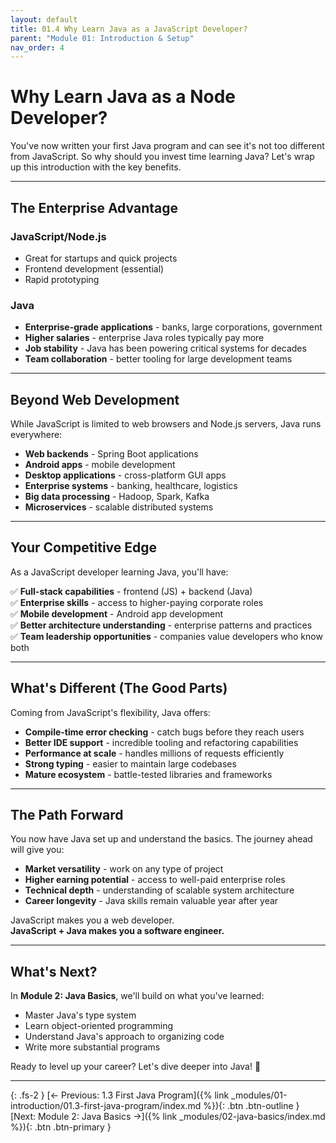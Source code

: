 ```yaml
---
layout: default
title: 01.4 Why Learn Java as a JavaScript Developer?
parent: "Module 01: Introduction & Setup"
nav_order: 4
---
```


# Why Learn Java as a Node Developer?

You've now written your first Java program and can see it's not too different from JavaScript. So why should you invest time learning Java? Let's wrap up this introduction with the key benefits.

---

## The Enterprise Advantage

### JavaScript/Node.js

- Great for startups and quick projects
- Frontend development (essential)
- Rapid prototyping

### Java

- **Enterprise-grade applications** - banks, large corporations, government
- **Higher salaries** - enterprise Java roles typically pay more
- **Job stability** - Java has been powering critical systems for decades
- **Team collaboration** - better tooling for large development teams

---

## Beyond Web Development

While JavaScript is limited to web browsers and Node.js servers, Java runs everywhere:

- **Web backends** - Spring Boot applications
- **Android apps** - mobile development
- **Desktop applications** - cross-platform GUI apps
- **Enterprise systems** - banking, healthcare, logistics
- **Big data processing** - Hadoop, Spark, Kafka
- **Microservices** - scalable distributed systems

---

## Your Competitive Edge

As a JavaScript developer learning Java, you'll have:

✅ **Full-stack capabilities** - frontend (JS) + backend (Java)  
✅ **Enterprise skills** - access to higher-paying corporate roles  
✅ **Mobile development** - Android app development  
✅ **Better architecture understanding** - enterprise patterns and practices  
✅ **Team leadership opportunities** - companies value developers who know both

---

## What's Different (The Good Parts)

Coming from JavaScript's flexibility, Java offers:

- **Compile-time error checking** - catch bugs before they reach users
- **Better IDE support** - incredible tooling and refactoring capabilities
- **Performance at scale** - handles millions of requests efficiently
- **Strong typing** - easier to maintain large codebases
- **Mature ecosystem** - battle-tested libraries and frameworks

---

## The Path Forward

You now have Java set up and understand the basics. The journey ahead will give you:

- **Market versatility** - work on any type of project
- **Higher earning potential** - access to well-paid enterprise roles
- **Technical depth** - understanding of scalable system architecture
- **Career longevity** - Java skills remain valuable year after year

JavaScript makes you a web developer.  
**JavaScript + Java makes you a software engineer.**

---

## What's Next?

In **Module 2: Java Basics**, we'll build on what you've learned:

- Master Java's type system
- Learn object-oriented programming
- Understand Java's approach to organizing code
- Write more substantial programs

Ready to level up your career? Let's dive deeper into Java! 🚀

---

{: .fs-2 }
[← Previous: 1.3 First Java Program]({% link _modules/01-introduction/01.3-first-java-program/index.md %}){: .btn .btn-outline }
[Next: Module 2: Java Basics →]({% link _modules/02-java-basics/index.md %}){: .btn .btn-primary }

